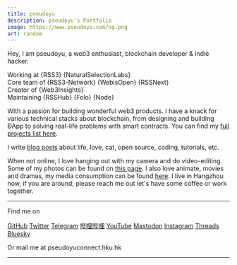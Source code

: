 ```yaml
---
title: pseudoyu
description: pseudoyu's Portfolio
image: https://www.pseudoyu.com/og.png
art: random
---
```


Hey, I am pseudoyu, a web3 enthusiast, blockchain developer & indie hacker.

Working at {RSS3} {NaturalSelectionLabs} <br>
Core team of {RSS3-Network} {WebisOpen} {RSSNext}<br>
Creator of {Web3Insights}<br>
Maintaining {RSSHub} {Folo} {Node}

With a passion for building wonderful web3 products. I have a knack for various technical stacks about blockchain, from designing and building ÐApp to solving real-life problems with smart contracts. You can find my [full projects list here](/projects).

I write [blog posts](/posts) about life, love, cat, open source, coding, tutorials, etc.

When not online, I love hanging out with my camera and do video-editing. Some of my photos can be found on [this page](/photos). I also love animate, movies and dramas, my media consumption can be found [here](/media). I live in Hangzhou now, if you are around, please reach me out let's have some coffee or work together.

<div flex-auto />

---

Find me on

<p flex="~ gap-2 wrap" class="mt--2!">
  <a href="https://github.com/pseudoyu" target="_blank"><span op75 i-simple-icons-github /> GitHub</a>
  <a href="https://x.com/pseudo_yu" target="_blank"><span op75 i-ri-twitter-x-fill /> Twitter</a>
  <a href="https://t.me/pseudoyulife" target="_blank"><span op75 i-simple-icons-telegram /> Telegram</a>
  <a href="https://space.bilibili.com/5374948" target="_blank"><span op75 i-simple-icons-bilibili /> 哔哩哔哩</a>
  <a href="https://www.youtube.com/@pseudoyulife" target="_blank"><span op75 i-simple-icons-youtube /> YouTube</a>
  <a href="https://mas.to/@pseudoyu" target="_blank"><span op75 i-simple-icons-mastodon/> Mastodon</a>
  <a href="https://www.instagram.com/pseudo.yu" target="_blank"><span op75 i-simple-icons-instagram /> Instagram</a>
  <a href="https://www.threads.net/@pseudo.yu" target="_blank"><span op75 i-ri-threads-line /> Threads</a>
  <a href="https://bsky.app/profile/pseudoyu.bsky.social" target="_blank"><span op75 i-ri-bluesky-fill /> Bluesky</a>
</p>

Or mail me at <span font-mono>pseudoyu<span i-carbon-at/>connect.hku.hk</span>

---

<SponsorButtons />
